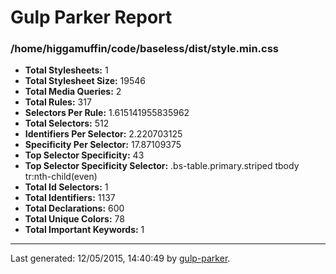 # Gulp Parker Report


### /home/higgamuffin/code/baseless/dist/style.min.css

- **Total Stylesheets:** 1
- **Total Stylesheet Size:** 19546
- **Total Media Queries:** 2
- **Total Rules:** 317
- **Selectors Per Rule:** 1.615141955835962
- **Total Selectors:** 512
- **Identifiers Per Selector:** 2.220703125
- **Specificity Per Selector:** 17.87109375
- **Top Selector Specificity:** 43
- **Top Selector Specificity Selector:** .bs-table.primary.striped tbody tr:nth-child(even)
- **Total Id Selectors:** 1
- **Total Identifiers:** 1137
- **Total Declarations:** 600
- **Total Unique Colors:** 78
- **Total Important Keywords:** 1

* * *

Last generated: 12/05/2015, 14:40:49 by [gulp-parker](https://github.com/PavelDemyanenko/gulp-parker).
